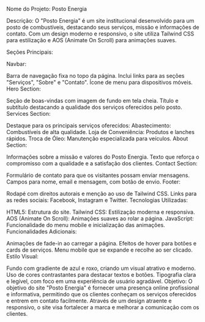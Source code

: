 Nome do Projeto: Posto Energia

Descrição: O "Posto Energia" é um site institucional desenvolvido para um posto de combustíveis, destacando seus serviços, missão e informações de contato. Com um design moderno e responsivo, o site utiliza Tailwind CSS para estilização e AOS (Animate On Scroll) para animações suaves.

Seções Principais:

Navbar:

Barra de navegação fixa no topo da página.
Inclui links para as seções "Serviços", "Sobre" e "Contato".
Ícone de menu para dispositivos móveis.
Hero Section:

Seção de boas-vindas com imagem de fundo em tela cheia.
Título e subtítulo destacando a qualidade dos serviços oferecidos pelo posto.
Services Section:

Destaque para os principais serviços oferecidos:
Abastecimento: Combustíveis de alta qualidade.
Loja de Conveniência: Produtos e lanches rápidos.
Troca de Óleo: Manutenção especializada para veículos.
About Section:

Informações sobre a missão e valores do Posto Energia.
Texto que reforça o compromisso com a qualidade e a satisfação dos clientes.
Contact Section:

Formulário de contato para que os visitantes possam enviar mensagens.
Campos para nome, email e mensagem, com botão de envio.
Footer:

Rodapé com direitos autorais e menção ao uso de Tailwind CSS.
Links para as redes sociais: Facebook, Instagram e Twitter.
Tecnologias Utilizadas:

HTML5: Estrutura do site.
Tailwind CSS: Estilização moderna e responsiva.
AOS (Animate On Scroll): Animações suaves ao rolar a página.
JavaScript: Funcionalidade do menu mobile e inicialização das animações.
Funcionalidades Adicionais:

Animações de fade-in ao carregar a página.
Efeitos de hover para botões e cards de serviços.
Menu mobile que se expande e recolhe ao ser clicado.
Estilo Visual:

Fundo com gradiente de azul e roxo, criando um visual atrativo e moderno.
Uso de cores contrastantes para destacar textos e botões.
Tipografia clara e legível, com foco em uma experiência de usuário agradável.
Objetivo: O objetivo do site "Posto Energia" é fornecer uma presença online profissional e informativa, permitindo que os clientes conheçam os serviços oferecidos e entrem em contato facilmente. Através de um design atraente e responsivo, o site visa fortalecer a marca e melhorar a comunicação com os clientes.
